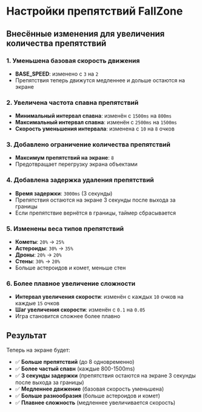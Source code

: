 # Настройки препятствий FallZone

## Внесённые изменения для увеличения количества препятствий

### 1. Уменьшена базовая скорость движения
- **BASE_SPEED**: изменено с `3` на `2`
- Препятствия теперь движутся медленнее и дольше остаются на экране

### 2. Увеличена частота спавна препятствий
- **Минимальный интервал спавна**: изменён с `1500ms` на `800ms`
- **Максимальный интервал спавна**: изменён с `2500ms` на `1500ms`
- **Скорость уменьшения интервала**: изменена с `10` на `8` очков

### 3. Добавлено ограничение количества препятствий
- **Максимум препятствий на экране**: `8`
- Предотвращает перегрузку экрана объектами

### 4. Добавлена задержка удаления препятствий
- **Время задержки**: `3000ms` (3 секунды)
- Препятствия остаются на экране 3 секунды после выхода за границы
- Если препятствие вернётся в границы, таймер сбрасывается

### 5. Изменены веса типов препятствий
- **Кометы**: `20%` → `25%`
- **Астероиды**: `30%` → `35%`
- **Дроны**: `20%` → `20%`
- **Стены**: `30%` → `20%`
- Больше астероидов и комет, меньше стен

### 6. Более плавное увеличение сложности
- **Интервал увеличения скорости**: изменён с каждых `10` очков на каждые `15` очков
- **Шаг увеличения скорости**: изменён с `0.1` на `0.05`
- Игра становится сложнее более плавно

## Результат

Теперь на экране будет:
- ✅ **Больше препятствий** (до 8 одновременно)
- ✅ **Более частый спавн** (каждые 800-1500ms)
- ✅ **3 секунды задержки** (препятствия остаются на экране 3 секунды после выхода за границы)
- ✅ **Медленнее движение** (базовая скорость уменьшена)
- ✅ **Больше разнообразия** (больше астероидов и комет)
- ✅ **Плавнее сложность** (медленнее увеличивается скорость)
